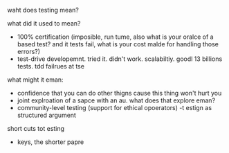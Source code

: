 waht does testing mean?

what did it used to mean?

- 100% certification (imposible, run tume, also what is your oralce of a based test?  and it tests fail, what is your cost malde for handling those errors?)
- test-drive developemnt. tried it. didn't work. scalabiltiy. goodl 13 billions tests. tdd failrues at tse

what might it eman:

- confidence that you can do other thigns cause this thing won't hurt you
- joint explroation of a sapce with an au. what does that explore eman?
- community-level testing (support for ethical opoerators)
-t estign as structured argument

short cuts tot esting
- keys, the shorter papre
